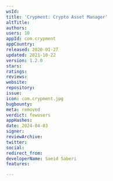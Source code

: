 ```yaml
---
wsId: 
title: 'Crypment: Crypto Asset Manager'
altTitle: 
authors: 
users: 10
appId: com.crypment
appCountry: 
released: 2020-01-27
updated: 2021-10-22
version: 1.2.0
stars: 
ratings: 
reviews: 
website: 
repository: 
issue: 
icon: com.crypment.jpg
bugbounty: 
meta: removed
verdict: fewusers
appHashes: 
date: 2024-04-03
signer: 
reviewArchive: 
twitter: 
social: 
redirect_from: 
developerName: Saeid Saberi
features: 

---
```


